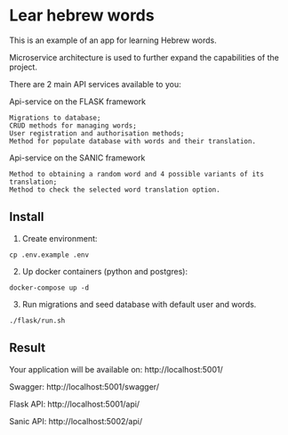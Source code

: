 # Lear hebrew words

This is an example of an app for learning Hebrew words.

Microservice architecture is used to further expand the capabilities of the project.

There are 2 main API services available to you:

Api-service on the FLASK framework

    Migrations to database;
    CRUD methods for managing words;
    User registration and authorisation methods;
    Method for populate database with words and their translation.

Api-service on the SANIC framework

    Method to obtaining a random word and 4 possible variants of its translation;
    Method to check the selected word translation option.

## Install

1. Create environment:

```
cp .env.example .env
```

2. Up docker containers (python and postgres):

```
docker-compose up -d
```

3. Run migrations and seed database with default user and words.

```
./flask/run.sh
```

## Result

Your application will be available on: http://localhost:5001/

Swagger: http://localhost:5001/swagger/

Flask API: http://localhost:5001/api/

Sanic API: http://localhost:5002/api/